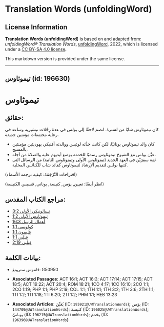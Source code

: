# Translation Words (unfoldingWord)

## License Information

**Translation Words (unfoldingWord)** is based on and adapted from: _unfoldingWord® Translation Words_, [unfoldingWord](https://unfoldingword.org/utw), 2022, which is licensed under a [CC BY-SA 4.0 license](https://creativecommons.org/licenses/by-sa/4.0/legalcode.en).

This markdown version is provided under the same license.



--------------------------------

## تيموثاوس (id: 196630)

تيموثاوس
========

حقائق:
------

كان تيموثاوس شابًا من لسترة. انضم لاحقًا إلى بولس في عدة رِحْلات تبشيرية وساعد في رعاية مجتمعات مؤمنين جديدة.

* كان والد تيموثاوس يونانيًا، لكن كانت جَدَّته لوئيس ووالدته أفنيكي يهوديتَين مؤمنتَين بالمسيح.
* عيَّن بولس مع الشيوخ تيموثاوس رسميًا للخدمة بوضع أيديهم عليه والصلاة من أجله.
* ثمة سفرَيْن في العهد الجديد (تيموثاوس الأولى وتيموثاوس الثانية) من الرسائل التي كتبها بولس لتقديم الإرشاد لتيموثاوس كقائد شاب للكنائس المحلية.

(اقتراحات التَّرْجَمَةً: كيفية ترجمة الأسماء)

(انظر أيضًا: تعيين, يؤمن, كنيسة, يوناني, قسيس الكنيسة)

مراجع الكتاب المقدس:
--------------------

* [تسالونيكي الأولى 3:2](https://ref.ly/1Thess3:2)
* [تيموثاوس الأولى 1:2](https://ref.ly/1Tim1:2)
* [أعمال الرسل 16:3](https://ref.ly/Acts16:3)
* [كولوسي 1:1](https://ref.ly/Col1:1)
* [فليمون 1:1](https://ref.ly/Phlm1:1)
* [فيلبي 1:1](https://ref.ly/Phil1:1)
* [فيلبي 2:19](https://ref.ly/Phil2:19)

بيانات الكلمة:
--------------

* قاموس سترونغ: G50950

* **Associated Passages:** ACT 16:1; ACT 16:3; ACT 17:14; ACT 17:15; ACT 18:5; ACT 19:22; ACT 20:4; ROM 16:21; 1CO 4:17; 1CO 16:10; 2CO 1:1; 2CO 1:19; PHP 1:1; PHP 2:19; COL 1:1; 1TH 1:1; 1TH 3:2; 1TH 3:6; 2TH 1:1; 1TI 1:2; 1TI 1:18; 1TI 6:20; 2TI 1:2; PHM 1:1; HEB 13:23
* **Associated Articles:** يُعَيِّنَ  (ID: `195921@UWTranslationWords`); يؤمن (ID: `144709@UWTranslationWords`); كنيسة (ID: `196025@UWTranslationWords`); يونانيّ (ID: `196215@UWTranslationWords`); يخدم (ID: `196396@UWTranslationWords`)

